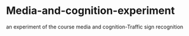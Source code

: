 # Media-and-cognition-experiment
an experiment of the course media and cognition-Traffic sign recognition
